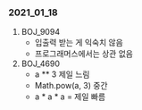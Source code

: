 ### 2021_01_18

1. BOJ_9094
   - 입출력 받는 게 익숙치 않음
   - 프로그래머스에서는 상관 없음
2. BOJ_4690
   - a ** 3 제일 느림
   - Math.pow(a, 3) 중간
   - a * a * a = 제일 빠름
